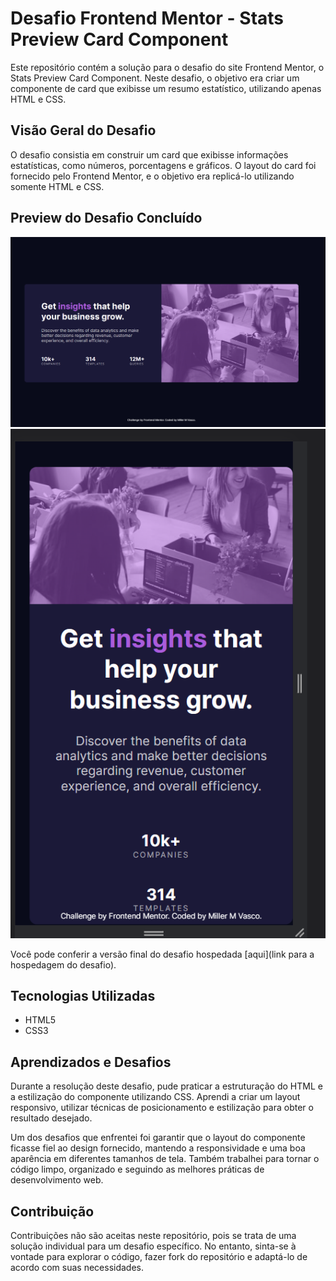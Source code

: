 # Desafio Frontend Mentor - Stats Preview Card Component

Este repositório contém a solução para o desafio do site Frontend Mentor, o Stats Preview Card Component. Neste desafio, o objetivo era criar um componente de card que exibisse um resumo estatístico, utilizando apenas HTML e CSS.

## Visão Geral do Desafio

O desafio consistia em construir um card que exibisse informações estatísticas, como números, porcentagens e gráficos. O layout do card foi fornecido pelo Frontend Mentor, e o objetivo era replicá-lo utilizando somente HTML e CSS.

## Preview do Desafio Concluído

![Preview do Desafio Concluído](design/desktop.png)
![Preview do Desafio Concluído](design/mobile.png)

Você pode conferir a versão final do desafio hospedada [aqui](link para a hospedagem do desafio).

## Tecnologias Utilizadas

- HTML5
- CSS3

## Aprendizados e Desafios

Durante a resolução deste desafio, pude praticar a estruturação do HTML e a estilização do componente utilizando CSS. Aprendi a criar um layout responsivo, utilizar técnicas de posicionamento e estilização para obter o resultado desejado.

Um dos desafios que enfrentei foi garantir que o layout do componente ficasse fiel ao design fornecido, mantendo a responsividade e uma boa aparência em diferentes tamanhos de tela. Também trabalhei para tornar o código limpo, organizado e seguindo as melhores práticas de desenvolvimento web.

## Contribuição

Contribuições não são aceitas neste repositório, pois se trata de uma solução individual para um desafio específico. No entanto, sinta-se à vontade para explorar o código, fazer fork do repositório e adaptá-lo de acordo com suas necessidades.